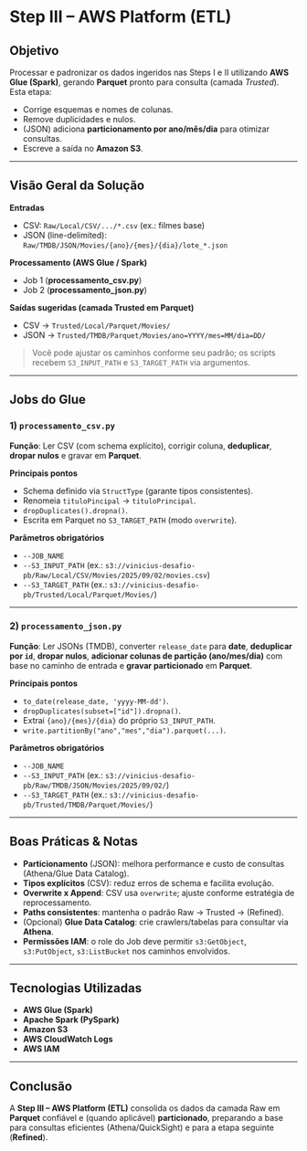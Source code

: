 # Step III – AWS Platform (ETL)

##  Objetivo
Processar e padronizar os dados ingeridos nas Steps I e II utilizando **AWS Glue (Spark)**, gerando **Parquet** pronto para consulta (camada *Trusted*).  
Esta etapa:
- Corrige esquemas e nomes de colunas.
- Remove duplicidades e nulos.
- (JSON) adiciona **particionamento por ano/mês/dia** para otimizar consultas.
- Escreve a saída no **Amazon S3**.

---

##  Visão Geral da Solução

**Entradas**
- CSV: `Raw/Local/CSV/.../*.csv` (ex.: filmes base)
- JSON (line-delimited): `Raw/TMDB/JSON/Movies/{ano}/{mes}/{dia}/lote_*.json`

**Processamento (AWS Glue / Spark)**
- Job 1 (**processamento_csv.py**)
- Job 2 (**processamento_json.py**)

**Saídas sugeridas (camada Trusted em Parquet)**
- CSV → `Trusted/Local/Parquet/Movies/`  
- JSON → `Trusted/TMDB/Parquet/Movies/ano=YYYY/mes=MM/dia=DD/`

> Você pode ajustar os caminhos conforme seu padrão; os scripts recebem `S3_INPUT_PATH` e `S3_TARGET_PATH` via argumentos.

---

##  Jobs do Glue

### 1) `processamento_csv.py`
**Função**: Ler CSV (com schema explícito), corrigir coluna, **deduplicar**, **dropar nulos** e gravar em **Parquet**.

**Principais pontos**
- Schema definido via `StructType` (garante tipos consistentes).
- Renomeia `tituloPincipal` → `tituloPrincipal`.
- `dropDuplicates().dropna()`.
- Escrita em Parquet no `S3_TARGET_PATH` (modo `overwrite`).

**Parâmetros obrigatórios**
- `--JOB_NAME`
- `--S3_INPUT_PATH` (ex.: `s3://vinicius-desafio-pb/Raw/Local/CSV/Movies/2025/09/02/movies.csv`)
- `--S3_TARGET_PATH` (ex.: `s3://vinicius-desafio-pb/Trusted/Local/Parquet/Movies/`)

---

### 2) `processamento_json.py`
**Função**: Ler JSONs (TMDB), converter `release_date` para **date**, **deduplicar por `id`**, **dropar nulos**, **adicionar colunas de partição (ano/mes/dia)** com base no caminho de entrada e **gravar particionado** em **Parquet**.

**Principais pontos**
- `to_date(release_date, 'yyyy-MM-dd')`.
- `dropDuplicates(subset=["id"]).dropna()`.
- Extrai `{ano}/{mes}/{dia}` do próprio `S3_INPUT_PATH`.
- `write.partitionBy("ano","mes","dia").parquet(...)`.

**Parâmetros obrigatórios**
- `--JOB_NAME`
- `--S3_INPUT_PATH` (ex.: `s3://vinicius-desafio-pb/Raw/TMDB/JSON/Movies/2025/09/02/`)
- `--S3_TARGET_PATH` (ex.: `s3://vinicius-desafio-pb/Trusted/TMDB/Parquet/Movies/`)

---

##  Boas Práticas & Notas
- **Particionamento** (JSON): melhora performance e custo de consultas (Athena/Glue Data Catalog).
- **Tipos explícitos** (CSV): reduz erros de schema e facilita evolução.
- **Overwrite x Append**: CSV usa `overwrite`; ajuste conforme estratégia de reprocessamento.
- **Paths consistentes**: mantenha o padrão Raw → Trusted → (Refined).
- (Opcional) **Glue Data Catalog**: crie crawlers/tabelas para consultar via **Athena**.
- **Permissões IAM**: o role do Job deve permitir `s3:GetObject`, `s3:PutObject`, `s3:ListBucket` nos caminhos envolvidos.

---

##  Tecnologias Utilizadas
- **AWS Glue (Spark)**
- **Apache Spark (PySpark)**
- **Amazon S3**
- **AWS CloudWatch Logs**
- **AWS IAM**

---

##  Conclusão
A **Step III – AWS Platform (ETL)** consolida os dados da camada Raw em **Parquet** confiável e (quando aplicável) **particionado**, preparando a base para consultas eficientes (Athena/QuickSight) e para a etapa seguinte (**Refined**).